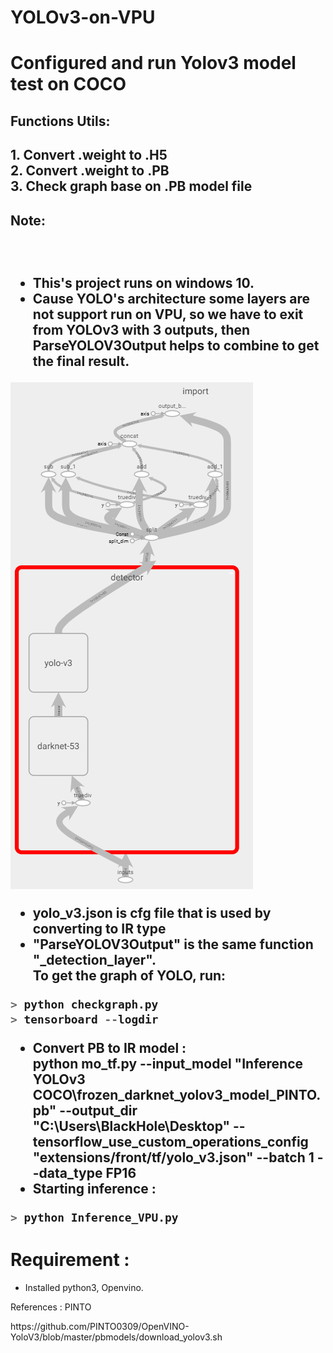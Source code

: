 # YOLOv3-on-VPU
<h1> Configured and run Yolov3 model test on COCO </h1>
<h2> Functions Utils: <h2>
1. Convert .weight to .H5 <br/>
2. Convert .weight to .PB <br/>
3. Check graph base on .PB model file <br/>
<h2>Note:<h2><br/>
  
  - This's project runs on windows 10. <br/>
  - Cause YOLO's architecture some layers are not support run on VPU, so we have to exit from YOLOv3 with 3 outputs, then ParseYOLOV3Output helps to combine to get the final result.<br/>

<img src="https://github.com/andrewlee1807/YOLOv3-on-VPU/blob/master/Yolo_architecture.PNG?raw=true" />

  - yolo_v3.json is cfg file that is used by converting to IR type 
  - "ParseYOLOV3Output" is the same function "_detection_layer".<br/>
  To get the graph of YOLO, run: <br/>
  
```python
> python checkgraph.py
> tensorboard --logdir
 ```
 - Convert PB to IR model : <br/>
 python mo_tf.py --input_model "Inference YOLOv3 COCO\frozen_darknet_yolov3_model_PINTO.pb" --output_dir "C:\Users\BlackHole\Desktop" --tensorflow_use_custom_operations_config "extensions/front/tf/yolo_v3.json" --batch 1  --data_type FP16<br/>
 - Starting inference : <br/>
 
 ```python
 > python Inference_VPU.py
 ```
 # Requirement :<br/>
 - Installed python3, Openvino.
  <p>References : PINTO</p>
  <a>https://github.com/PINTO0309/OpenVINO-YoloV3/blob/master/pbmodels/download_yolov3.sh</a>

